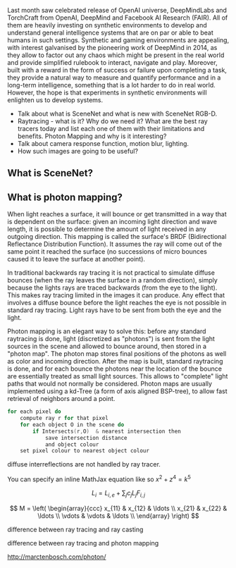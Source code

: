 Last month saw  celebrated release of OpenAI universe, DeepMindLabs and TorchCraft from OpenAI, DeepMind and Facebook AI Research (FAIR). All of them are heavily investing on synthetic environments to develop and understand general intelligence systems that are on par or able to beat humans in such settings. Synthetic and gaming environments are appealing, with interest galvanised by the pioneering work of DeepMind in 2014, as they allow to factor out any chaos which might be present in the real world and provide simplified rulebook to interact, navigate and play. Moreover, built with a reward in the form of success or failure upon completing a task, they provide a natural way to measure and quantify performance and in a long-term intelligence, something that is a lot harder to do in real world. However, the hope is that experiments in synthetic environments will enlighten us to develop systems.


* Talk about what is SceneNet and what is new with SceneNet RGB-D.
* Raytracing - what is it? Why do we need it? What are the best ray tracers today and list each one of them with their limitations and benefits. Photon Mapping and why is it interesting? 
* Talk about camera response function, motion blur, lighting.
* How such images are going to be useful?


## What is SceneNet?


## What is photon mapping?

When light reaches a surface, it will bounce or get transmitted in a way that is dependent on the surface: given an incoming light direction and wave length, it is possible to determine the amount of light received in any outgoing direction. This mapping is called the surface's BRDF (Bidirectional Reflectance Distribution Function). It assumes the ray will come out of the same point it reached the surface (no successions of micro bounces caused it to leave the surface at another point).

In traditional backwards ray tracing it is not practical to simulate diffuse bounces (when the ray leaves the surface in a random direction), simply because the lights rays are traced backwards (from the eye to the light). This makes ray tracing limited in the images it can produce. Any effect that involves a diffuse bounce before the light reaches the eye is not possible in standard ray tracing. Light rays have to be sent from both the eye and the light.

Photon mapping is an elegant way to solve this: before any standard raytracing is done, light (discretized as "photons") is sent from the light sources in the scene and allowed to bounce around, then stored in a "photon map". The photon map stores final positions of the photons as well as color and incoming direction. After the map is built, standard raytracing is done, and for each bounce the photons near the location of the bounce are essentially treated as small light sources. This allows to "complete" light paths that would not normally be considered. Photon maps are usually implemented using a kd-Tree (a form of axis aligned BSP-tree), to allow fast retrieval of neighbors around a point.

~~~c
for each pixel do
	compute ray r for that pixel
	for each object O in the scene do
		if Intersects(r,O)  & nearest intersection then
			save intersection distance 
			and object colour
	set pixel colour to nearest object colour
~~~

diffuse interreflections are not handled by ray tracer.

You can specify an inline MathJax equation like so $x^2 + z^4 = k^5$

$$L_i = L_{i,e} + \sum_{j} c_j L_j F_{i,j}$$

$$
M = \left( \begin{array}{ccc}
x_{11} & x_{12} & \ldots \\
x_{21} & x_{22} & \ldots \\
\vdots & \vdots & \ldots \\
\end{array} \right)
$$

difference between ray tracing and ray casting

difference between ray tracing and photon mapping

http://marctenbosch.com/photon/